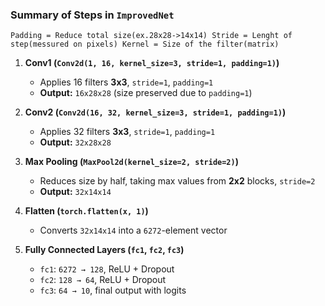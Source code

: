 
### Summary of Steps in `ImprovedNet`

`Padding = Reduce total size(ex.28x28->14x14)
Stride = Lenght of step(messured on pixels)
Kernel = Size of the filter(matrix)`

1. **Conv1 (`Conv2d(1, 16, kernel_size=3, stride=1, padding=1)`)**  
   - Applies 16 filters **3x3**, `stride=1`, `padding=1`  
   - **Output:** `16x28x28` (size preserved due to `padding=1`)

2. **Conv2 (`Conv2d(16, 32, kernel_size=3, stride=1, padding=1)`)**  
   - Applies 32 filters **3x3**, `stride=1`, `padding=1`  
   - **Output:** `32x28x28`

3. **Max Pooling (`MaxPool2d(kernel_size=2, stride=2)`)**  
   - Reduces size by half, taking max values from **2x2** blocks, `stride=2`  
   - **Output:** `32x14x14`

4. **Flatten (`torch.flatten(x, 1)`)**  
   - Converts `32x14x14` into a `6272`-element vector

5. **Fully Connected Layers (`fc1`, `fc2`, `fc3`)**  
   - `fc1`: `6272 → 128`, ReLU + Dropout  
   - `fc2`: `128 → 64`, ReLU + Dropout  
   - `fc3`: `64 → 10`, final output with logits

